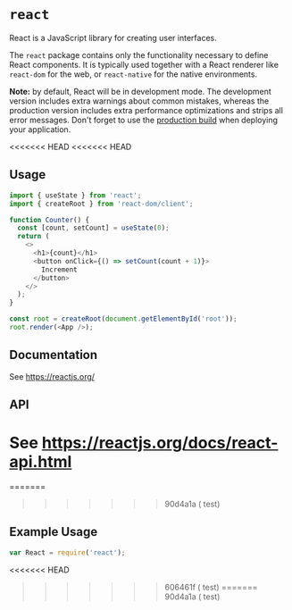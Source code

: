 # `react`

React is a JavaScript library for creating user interfaces.

The `react` package contains only the functionality necessary to define React components. It is typically used together with a React renderer like `react-dom` for the web, or `react-native` for the native environments.

**Note:** by default, React will be in development mode. The development version includes extra warnings about common mistakes, whereas the production version includes extra performance optimizations and strips all error messages. Don't forget to use the [production build](https://reactjs.org/docs/optimizing-performance.html#use-the-production-build) when deploying your application.

<<<<<<< HEAD
<<<<<<< HEAD
## Usage

```js
import { useState } from 'react';
import { createRoot } from 'react-dom/client';

function Counter() {
  const [count, setCount] = useState(0);
  return (
    <>
      <h1>{count}</h1>
      <button onClick={() => setCount(count + 1)}>
        Increment
      </button>
    </>
  );
}

const root = createRoot(document.getElementById('root'));
root.render(<App />);
```

## Documentation

See https://reactjs.org/

## API

See https://reactjs.org/docs/react-api.html
=======
=======
>>>>>>> 90d4a1a ( test)
## Example Usage

```js
var React = require('react');
```
<<<<<<< HEAD
>>>>>>> 606461f ( test)
=======
>>>>>>> 90d4a1a ( test)
